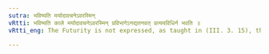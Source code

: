 ```yaml
---
sutra: भविष्यति मर्यादावचनेऽवरस्मिन्
vRtti: भविष्यति काले मर्यादावचनेऽवरस्मिन् प्रविभागेऽनद्यतनवत् प्रत्ययविधिर्न भवति ॥
vRtti_eng: The Futurity is not expressed, as taught in (III. 3. 15), through the Second Future, but through the First Future, when a statement is made of a limit on this (_avara_) side of another place.

---
```

